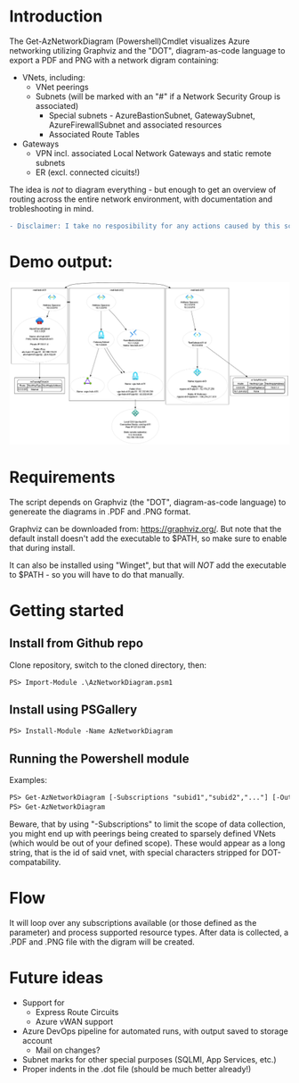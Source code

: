 # Introduction 
The Get-AzNetworkDiagram (Powershell)Cmdlet visualizes Azure networking utilizing Graphviz and the "DOT", diagram-as-code language to export a PDF and PNG with a network digram containing:
  - VNets, including:
    - VNet peerings
    - Subnets (will be marked with an "#" if a Network Security Group is associated)
        - Special subnets - AzureBastionSubnet, GatewaySubnet, AzureFirewallSubnet and associated resources
        - Associated Route Tables
  - Gateways
    - VPN incl. associated Local Network Gateways and static remote subnets
    - ER (excl. connected cicuits!)

The idea is _not_ to diagram everything - but enough to get an overview of routing across the entire network environment, with documentation and trobleshooting in mind.

```diff
- Disclaimer: I take no resposibility for any actions caused by this script!
```

# Demo output:
![Demo output](https://github.com/dan-madsen/AzNetworkDiagram/blob/main/DemoOutput/Demo.png)  



# Requirements
The script depends on Graphviz (the "DOT", diagram-as-code language) to genereate the diagrams in .PDF and .PNG format.

Graphviz can be downloaded from: https://graphviz.org/. But note that the default install doesn't add the executable to $PATH, so make sure to enable that during install.

It can also be installed using "Winget", but that will _NOT_ add the executable to $PATH - so you will have to do that manually.

# Getting started 
## Install from Github repo 
Clone repository, switch to the cloned directory, then:
```code
PS> Import-Module .\AzNetworkDiagram.psm1
```

## Install using PSGallery
```code
PS> Install-Module -Name AzNetworkDiagram
```

## Running the Powershell module
Examples:
```diff
PS> Get-AzNetworkDiagram [-Subscriptions "subid1","subid2","..."] [-OutputPath C:\temp\]
PS> Get-AzNetworkDiagram 
```

Beware, that by using "-Subscriptions" to limit the scope of data collection, you might end up with peerings being created to sparsely defined VNets (which would be out of your defined scope). These would appear as a long string, that is the id of said vnet, with special characters stripped for DOT-compatability.

# Flow
It will loop over any subscriptions available (or those defined as the parameter) and process supported resource types. After data is collected, a .PDF and .PNG file with the digram will be created.

# Future ideas
- Support for
    - Express Route Circuits
    - Azure vWAN support
- Azure DevOps pipeline for automated runs, with output saved to storage account
    - Mail on changes?
- Subnet marks for other special purposes (SQLMI, App Services, etc.)
- Proper indents in the .dot file (should be much better already!)